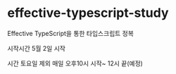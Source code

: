 # effective-typescript-study

Effective TypeScript을 통한 타입스크립트 정복 


시작시간 5월 2일 시작

시간 토요일 제외 매일 오후10시 시작~ 12시 끝(예정)

